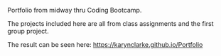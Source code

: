 Portfolio from midway thru Coding Bootcamp.

The projects included here are all from class assignments and the first group project.   

The result can be seen here: https://karynclarke.github.io/Portfolio